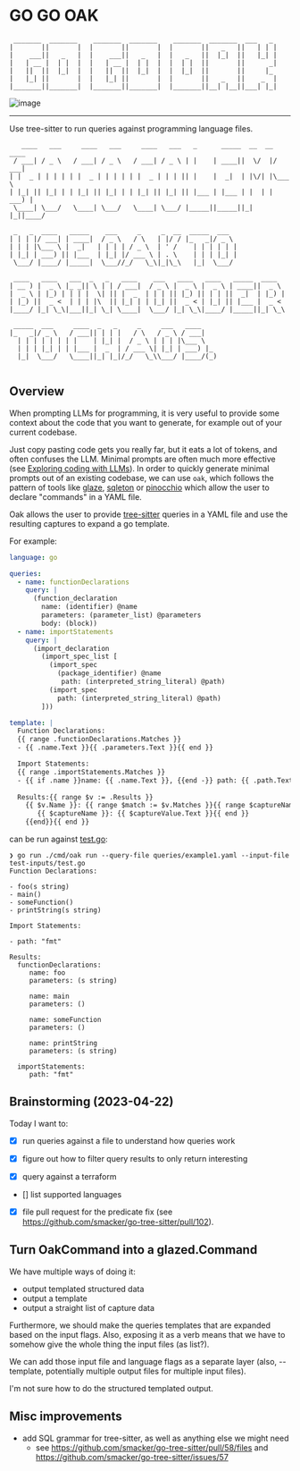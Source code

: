 # GO GO OAK

```
 _______  _______    _______  _______    _______  _______  ___   _ 
|       ||       |  |       ||       |  |       ||   _   ||   | | |
|    ___||   _   |  |    ___||   _   |  |   _   ||  |_|  ||   |_| |
|   | __ |  | |  |  |   | __ |  | |  |  |  | |  ||       ||      _|
|   ||  ||  |_|  |  |   ||  ||  |_|  |  |  |_|  ||       ||     |_ 
|   |_| ||       |  |   |_| ||       |  |       ||   _   ||    _  |
|_______||_______|  |_______||_______|  |_______||__| |__||___| |_|
```

![image](https://user-images.githubusercontent.com/128441/233886270-13d0cdd7-ca86-4bea-982a-ffee978b2dd7.png)


---

Use tree-sitter to run queries against programming language files.

```
   ____   ___     ____   ___     ____   ___   _      _____  __  __  ____  
 / ___| / _ \   / ___| / _ \   / ___| / _ \ | |    | ____||  \/  |/ ___| 
| |  _ | | | | | |  _ | | | | | |  _ | | | || |    |  _|  | |\/| |\___ \ 
| |_| || |_| | | |_| || |_| | | |_| || |_| || |___ | |___ | |  | | ___) |
 \____| \___/   \____| \___/   \____| \___/ |_____||_____||_|  |_||____/ 
                                                                         
 _   _  ____   _____    ___     _     _  __  _____  ___  
| | | |/ ___| | ____|  / _ \   / \   | |/ / |_   _|/ _ \ 
| | | |\___ \ |  _|   | | | | / _ \  | ' /    | | | | | |
| |_| | ___) || |___  | |_| |/ ___ \ | . \    | | | |_| |
 \___/ |____/ |_____|  \___//_/   \_\|_|\_\   |_|  \___/ 
                                                         
 ____   ____   ___  _   _   ____    ___   ____   ____   _____  ____  
| __ ) |  _ \ |_ _|| \ | | / ___|  / _ \ |  _ \ |  _ \ | ____||  _ \ 
|  _ \ | |_) | | | |  \| || |  _  | | | || |_) || | | ||  _|  | |_) |
| |_) ||  _ <  | | | |\  || |_| | | |_| ||  _ < | |_| || |___ |  _ < 
|____/ |_| \_\|___||_| \_| \____|  \___/ |_| \_\|____/ |_____||_| \_\
                                                                     
 _____  ___     ____  _   _     _     ___   ____    
|_   _|/ _ \   / ___|| | | |   / \   / _ \ / ___|   
  | | | | | | | |    | |_| |  / _ \ | | | |\___ \   
  | | | |_| | | |___ |  _  | / ___ \| |_| | ___) |_ 
  |_|  \___/   \____||_| |_|/_/   \_\\___/ |____/(_)
                                                    
```

## Overview

When prompting LLMs for programming, it is very useful to provide some context about
the code that you want to generate, for example out of your current codebase.

Just copy pasting code gets you really far, but it eats a lot of tokens, and often 
confuses the LLM. Minimal prompts are often much more effective (see [Exploring coding with LLMs](https://share.descript.com/view/CDetEUb5doZ)).
In order to quickly generate minimal prompts out of an existing codebase, we can use `oak`,
which follows the pattern of tools like [glaze](https://github.com/go-go-golems/glazed),
[sqleton](https://github.com/go-go-golems/sqleton) or [pinocchio](https://github.com/go-go-golems/geppetto)
which allow the user to declare "commands" in a YAML file.

Oak allows the user to provide [tree-sitter](https://tree-sitter.github.io/tree-sitter/) queries
in a YAML file and use the resulting captures to expand a go template.

For example:

```yaml
language: go

queries:
  - name: functionDeclarations
    query: |
      (function_declaration
        name: (identifier) @name
        parameters: (parameter_list) @parameters
        body: (block))
  - name: importStatements
    query: |
      (import_declaration
        (import_spec_list [
          (import_spec
            (package_identifier) @name
             path: (interpreted_string_literal) @path)
          (import_spec
            path: (interpreted_string_literal) @path)
        ]))

template: |
  Function Declarations:
  {{ range .functionDeclarations.Matches }}
  - {{ .name.Text }}{{ .parameters.Text }}{{ end }}

  Import Statements:
  {{ range .importStatements.Matches }}
  - {{ if .name }}name: {{ .name.Text }}, {{end -}} path: {{ .path.Text }}{{ end }}
  
  Results:{{ range $v := .Results }}
    {{ $v.Name }}: {{ range $match := $v.Matches }}{{ range $captureName, $captureValue := $match }}
       {{ $captureName }}: {{ $captureValue.Text }}{{ end }}
    {{end}}{{ end }}
```

can be run against [test.go](test-inputs/test.go):

```
❯ go run ./cmd/oak run --query-file queries/example1.yaml --input-file test-inputs/test.go
Function Declarations:

- foo(s string)
- main()
- someFunction()
- printString(s string)

Import Statements:

- path: "fmt"

Results:
  functionDeclarations: 
     name: foo
     parameters: (s string)
  
     name: main
     parameters: ()
  
     name: someFunction
     parameters: ()
  
     name: printString
     parameters: (s string)
  
  importStatements: 
     path: "fmt"
```

## Brainstorming (2023-04-22)

Today I want to:

- [x] run queries against a file to understand how queries work

- [x] figure out how to filter query results to only return interesting
- [x] query against a terraform
- [] list supported languages

- [x] file pull request for the predicate fix (see https://github.com/smacker/go-tree-sitter/pull/102).

## Turn OakCommand into a glazed.Command

We have multiple ways of doing it:
- output templated structured data
- output a template
- output a straight list of capture data

Furthermore, we should make the queries templates that are expanded based on the input flags.
Also, exposing it as a verb means that we have to somehow give the whole thing the input files (as list?).

We can add those input file and language flags as a separate layer (also, --template, potentially multiple output files
for multiple input files).

I'm not sure how to do the structured templated output.

## Misc improvements

- add SQL grammar for tree-sitter, as well as anything else we might need
  - see https://github.com/smacker/go-tree-sitter/pull/58/files and https://github.com/smacker/go-tree-sitter/issues/57
